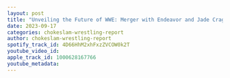 ```yaml
---
layout: post
title: "Unveiling the Future of WWE: Merger with Endeavor and Jade Craghill's Departure from AEW? "
date: 2023-09-17
categories: chokeslam-wrestling-report
author: chokeslam-wrestling-report
spotify_track_id: 4D66HhM2xhFxzZVCOW0k2T
youtube_video_id: 
apple_track_id: 1000628167766
youtube_metadata: 
---
```

